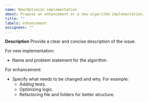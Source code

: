 ```yaml
---
name: New/Optimize implementation
about: Propose an enhancement or a new algorithm implementation.
title: ""
labels: enhancement
assignees: ""
---
```


**Description**
Provide a clear and concise description of the issue.

For new implementation:

- Name and problem statement for the algorithm.

For enhancement:

- Specify what needs to be changed and why. For example:
  - Adding tests.
  - Optimizing logic.
  - Refactoring file and folders for better structure.

